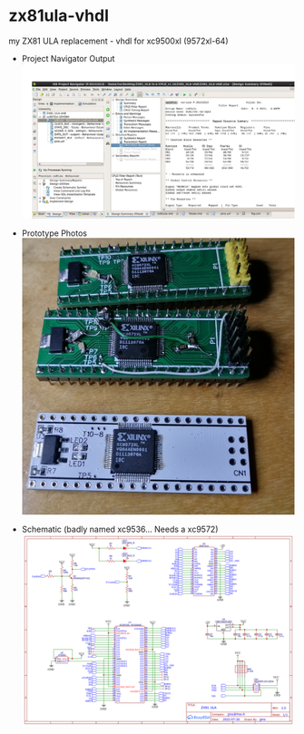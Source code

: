 # zx81ula-vhdl

my ZX81 ULA replacement - vhdl for xc9500xl (9572xl-64)

- Project Navigator Output
![fitter](Report.JPG)

- Prototype Photos
![Protos](ULA%20protos.jpg)

- Schematic (badly named xc9536... Needs a xc9572)
![schematic](Schematic_xc9536_2022-08-27.png)
